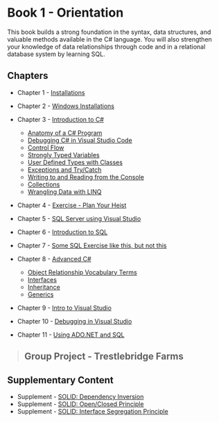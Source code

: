 # Book 1 - Orientation

This book builds a strong foundation in the syntax, data structures, and valuable methods available in the C# language. You will also strengthen your knowledge of data relationships through code and in a relational database system by learning SQL.

## Chapters

* Chapter 1 - [Installations](./chapters/INSTALLATIONS.md)
* Chapter 2 - [Windows Installations](./chapters/WINDOWS_PRO_INSTALLS.md)
* Chapter 3 - [Introduction to C#](./chapters/CSHARP_INTRO.md)
  * [Anatomy of a C# Program](./chapters/ANATOMY_OF_CSHARP_APP.md)
  * [Debugging C# in Visual Studio Code](./chapters/DEBUGGING_VSCODE.md)
  * [Control Flow](./chapters/CONTROL_FLOW.md)
  * [Strongly Typed Variables](./chapters/STRONGLY_TYPED_VARIABLES.md)
  * [User Defined Types with Classes](./chapters/CLASS_BASICS.md)
  * [Exceptions and Try/Catch](./chapters/TRY_CATCH_INTRO.md)
  * [Writing to and Reading from the Console](./chapters/CONSOLE.md)
  * [Collections](./chapters/COLLECTIONS.md)
  * [Wrangling Data with LINQ](./chapters/LINQ_INTRO.md)
* Chapter 4 - [Exercise - Plan Your Heist](./chapters/PLAN_YOUR_HEIST.md)

* Chapter 5 - [SQL Server using Visual Studio](./chapters/SQL_SERVER_AND_VISUAL_STUDIO.md)
* Chapter 6 - [Introduction to SQL](./chapters/SQL_INTRO.md)
* Chapter 7 - [Some SQL Exercise like this, but not this](https://gist.github.com/askingalot/3e145c634a5f09978ea84382d1b90a35)

* Chapter 8 - [Advanced C#](/chapters/CLASS_ADVANCED.md)
  * [Object Relationship Vocabulary Terms](./chapters/RELATIONSHIPS.md)
  * [Interfaces](./chapters/INTERFACES_INTRO.md)
  * [Inheritance](./chapters/INHERITANCE_INTRO.md)
  * [Generics](./chapters/GENERICS_INTRO.md)

* Chapter 9 - [Intro to Visual Studio](./chapters/VISUAL_STUDIO.md)
* Chapter 10 - [Debugging in Visual Studio](./chapters/DEBUGGING_VS.md)
* Chapter 11 - [Using ADO.NET and SQL](./chapters/ADONET_INTRO.md)

> ## __Group Project__ - Trestlebridge Farms

## Supplementary Content

* Supplement - [SOLID: Dependency Inversion](./chapters/DEPENDENCY_INVERSION.md)
* Supplement - [SOLID: Open/Closed Principle](./chapters/OPEN_CLOSED_PRINCIPLE.md)
* Supplement - [SOLID: Interface Segregation Principle](./chapters/INTERFACE_SEGREGATION_PRINCIPLE.md)
